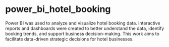 # power_bi_hotel_booking
Power BI was used to analyze and visualize hotel booking data. Interactive reports and dashboards were created to better understand the data, identify booking trends, and support business decision-making. This work aims to facilitate data-driven strategic decisions for hotel businesses.
